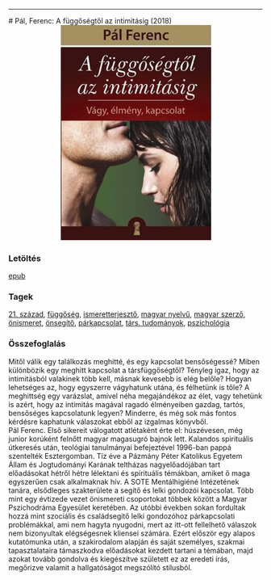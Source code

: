 <hr/>
# <a name="id_664">Pál, Ferenc: A függőségtől az intimitásig (2018)</a>
<center><img src="https://github.com/BercziSandor/calibre_lib/raw/main/main/Pal%2C%20Ferenc/A%20fuggosegtol%20az%20intimitasig%20%28664%29/cover.jpg" alt="cover" width="300"/></center>

### Letöltés
[epub](https://github.com/BercziSandor/calibre_lib/raw/main/main/Pal%2C%20Ferenc/A%20fuggosegtol%20az%20intimitasig%20%28664%29/A%20fuggosegtol%20az%20intimitasig%20-%20Pal%2C%20Ferenc.epub)

### Tagek
[21. század](https://github.com/berczisandor/calibre_lib/blob/main/main/_tags/21.%20sz%c3%a1zad.md), [függőség](https://github.com/berczisandor/calibre_lib/blob/main/main/_tags/f%c3%bcgg%c5%91s%c3%a9g.md), [ismeretterjesztő](https://github.com/berczisandor/calibre_lib/blob/main/main/_tags/ismeretterjeszt%c5%91.md), [magyar nyelvű](https://github.com/berczisandor/calibre_lib/blob/main/main/_tags/magyar%20nyelv%c5%b1.md), [magyar szerző](https://github.com/berczisandor/calibre_lib/blob/main/main/_tags/magyar%20szerz%c5%91.md), [önismeret](https://github.com/berczisandor/calibre_lib/blob/main/main/_tags/%c3%b6nismeret.md), [önsegítő](https://github.com/berczisandor/calibre_lib/blob/main/main/_tags/%c3%b6nseg%c3%adt%c5%91.md), [párkapcsolat](https://github.com/berczisandor/calibre_lib/blob/main/main/_tags/p%c3%a1rkapcsolat.md), [társ. tudományok](https://github.com/berczisandor/calibre_lib/blob/main/main/_tags/t%c3%a1rs.%20tudom%c3%a1nyok.md), [pszichológia](https://github.com/berczisandor/calibre_lib/blob/main/main/_tags/pszichol%c3%b3gia.md)

### Összefoglalás
<div>
<p>Mitől ​válik egy találkozás meghitté, és egy kapcsolat bensőségessé? Miben különbözik egy meghitt kapcsolat a társfüggőségtől? Tényleg igaz, hogy az intimitásból valakinek több kell, másnak kevesebb is elég belőle? Hogyan lehetséges az, hogy egyszerre vágyhatunk utána, és félhetünk is tőle? A meghittség egy varázslat, amivel néha megajándékoz az élet, vagy tehetünk is azért, hogy az intimitás magával ragadó élményeiben gazdag, tartós, bensőséges kapcsolatunk legyen? Minderre, és még sok más fontos kérdésre kaphatunk válaszokat ebből az izgalmas könyvből. <br>Pál Ferenc. Első sikereit válogatott atlétaként érte el: húszévesen, még junior korúként felnőtt magyar magasugró bajnok lett. Kalandos spirituális útkeresés után, teológiai tanulmányai befejeztével 1996-ban pappá szentelték Esztergomban. Tíz éve a Pázmány Péter Katolikus Egyetem Állam és Jogtudományi Karának teltházas nagyelőadójában tart előadásokat hétről hétre lélektani és spirituális témákban, amiket ő maga egyszerűen csak alkalmaknak hív. A SOTE Mentálhigiéné Intézetének tanára, elsődleges szakterülete a segítő és lelki gondozói kapcsolat. Több mint egy évtizede vezet önismereti csoportokat többek között a Magyar Pszichodráma Egyesület keretében. Az utóbbi években sokan fordultak hozzá mint szociális és családsegítő lelki gondozóhoz párkapcsolati problémákkal, ami nem hagyta nyugodni, mert az itt-ott fellelhető válaszok nem bizonyultak elégségesnek kliensei számára. Ezért először egy alapos kutatómunka után, a szakirodalom alapján és saját személyes, szakmai tapasztalataira támaszkodva előadásokat kezdett tartani a témában, majd azokat tovább gondolva és kiegészítve született ez az eredeti írás, megőrizve valamit a hallgatóságot megszólító stílusból.</p></div>


